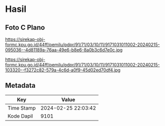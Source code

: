 # Hasil

## Foto C Plano

https://sirekap-obj-formc.kpu.go.id/44ff/pemilu/pdpr/91/71/03/10/11/9171031011002-20240215-095036--4d81189a-76aa-49e6-b8e6-8a0b3c6d7e0c.jpg

https://sirekap-obj-formc.kpu.go.id/44ff/pemilu/pdpr/91/71/03/10/11/9171031011002-20240215-103320--f3272c82-579a-4c6d-a0f9-45d02ed70df4.jpg


## Metadata

| Key        | Value               |
| ---------- | ------------------- |
| Time Stamp | 2024-02-25 22:03:42 |
| Kode Dapil | 9101                |



